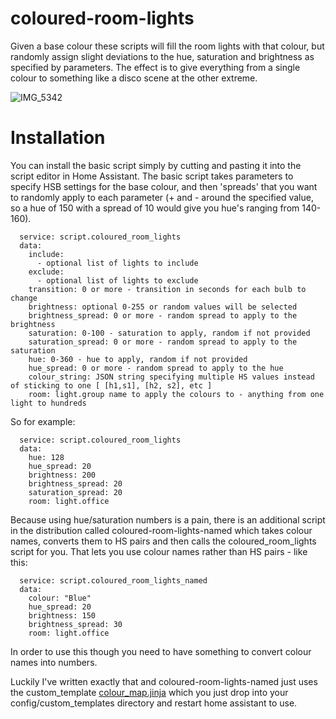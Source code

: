 # coloured-room-lights
Given a base colour these scripts will fill the room lights with that colour, but randomly assign slight deviations to the hue, saturation and brightness as specified by parameters. The effect is to give everything from a single colour to something like a disco scene at the other extreme.

![IMG_5342](https://github.com/philmale/coloured-room-lights/assets/8235259/0333d708-e8e9-4499-add6-f53f0d49ae21)

# Installation

You can install the basic script simply by cutting and pasting it into the script editor in Home Assistant. 
The basic script takes parameters to specify HSB settings for the base colour, and then 'spreads' that you want to randomly apply to each parameter (+ and - around the specified value, so a hue of 150 with a spread of 10 would give you hue's ranging from 140-160).
```
  service: script.coloured_room_lights
  data:
    include: 
      - optional list of lights to include
    exclude:
      - optional list of lights to exclude
    transition: 0 or more - transition in seconds for each bulb to change
    brightness: optional 0-255 or random values will be selected
    brightness_spread: 0 or more - random spread to apply to the brightness
    saturation: 0-100 - saturation to apply, random if not provided
    saturation_spread: 0 or more - random spread to apply to the saturation
    hue: 0-360 - hue to apply, random if not provided
    hue_spread: 0 or more - random spread to apply to the hue
    colour_string: JSON string specifying multiple HS values instead of sticking to one [ [h1,s1], [h2, s2], etc ]
    room: light.group name to apply the colours to - anything from one light to hundreds
```
So for example:
```
  service: script.coloured_room_lights
  data:
    hue: 128
    hue_spread: 20
    brightness: 200
    brightness_spread: 20
    saturation_spread: 20
    room: light.office
```
Because using hue/saturation numbers is a pain, there is an additional script in the distribution called coloured-room-lights-named which takes colour names, converts them to HS pairs and then calls the coloured_room_lights script for you.
That lets you use colour names rather than HS pairs - like this:

```
  service: script.coloured_room_lights_named
  data:
    colour: "Blue"
    hue_spread: 20
    brightness: 150
    brightness_spread: 30
    room: light.office
```

In order to use this though you need to have something to convert colour names into numbers.

Luckily I've written exactly that and coloured-room-lights-named just uses the custom_template [colour_map.jinja](https://github.com/philmale/colour-map) which you just drop into your config/custom_templates directory
and restart home assistant to use. 
